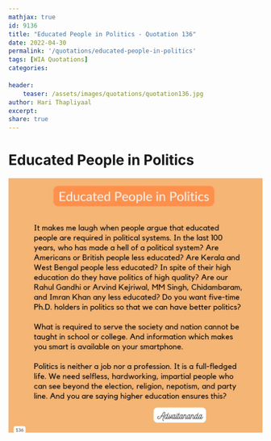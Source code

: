 ```yaml
---
mathjax: true
id: 9136
title: "Educated People in Politics - Quotation 136"
date: 2022-04-30
permalink: '/quotations/educated-people-in-politics'
tags: [WIA Quotations] 
categories: 

header:
    teaser: /assets/images/quotations/quotation136.jpg
author: Hari Thapliyaal 
excerpt:
share: true 
---
```


# Educated People in Politics

![Educated People in Politics](/assets/images/quotations/quotation136.jpg)
